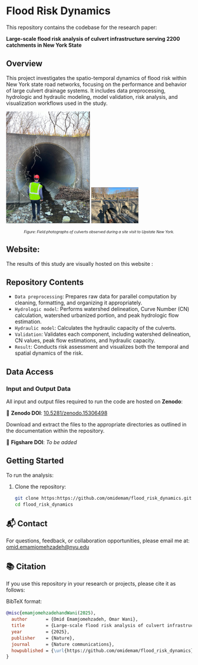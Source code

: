 # Flood Risk Dynamics

This repository contains the codebase for the research paper:

**Large-scale flood risk analysis of culvert infrastructure serving 2200 catchments in New York State**

## Overview

This project investigates the spatio-temporal dynamics of flood risk within New York state road networks, focusing on the performance and behavior of large culvert drainage systems. It includes data preprocessing, hydrologic and hydraulic modeling, model validation, risk analysis, and visualization workflows used in the study.

<p float="left">
  <img src="Image/culvert_1.jpg" alt="Culvert 1" width="45%" />
  <img src="Image/culvert_2.jpg" alt="Culvert 2" width="25.5%" />
</p>
<p style="text-align: center; font-style: italic; font-size: 10px;">
  Figure: Field photographs of culverts observed during a site visit to Upstate New York.
</p>

## Website:
The results of this study are visually hosted on this website :

## Repository Contents

- `Data preprocessing`: Prepares raw data for parallel computation by cleaning, formatting, and organizing it appropriately.
- `Hydrologic model`: Performs watershed delineation, Curve Number (CN) calculation, watershed urbanized portion, and peak hydrologic flow estimation.
- `Hydraulic model`: Calculates the hydraulic capacity of the culverts.
- `Validation`:  Validates each component, including watershed delineation, CN values, peak flow estimations, and hydraulic capacity.
- `Result`: Conducts risk assessment and visualizes both the temporal and spatial dynamics of the risk.

## Data Access

### Input and Output Data

All input and output files required to run the code are hosted on **Zenodo**:

📁 **Zenodo DOI**: [10.5281/zenodo.15306498](https://doi.org/10.5281/zenodo.15306498)

Download and extract the files to the appropriate directories as outlined in the documentation within the repository.

📁 **Figshare DOI**: *To be added*  

## Getting Started

To run the analysis:

1. Clone the repository:
   ```bash
   git clone https:https://github.com/omidemam/flood_risk_dynamics.git
   cd flood_risk_dynamics

## 📬 Contact

For questions, feedback, or collaboration opportunities, please email me at: [omid.emamjomehzadeh@nyu.edu](mailto:omid.emamjomehzadeh@nyu.edu)


   
## 📚 Citation

If you use this repository in your research or projects, please cite it as follows:

BibTeX format:

```bibtex
@misc{emamjomehzadehandWani(2025),
  author       = {Omid Emamjomehzadeh, Omar Wani},
  title        = {Large-scale flood risk analysis of culvert infrastructure serving 2200 catchments in New York State},
  year         = {2025},
  publisher    = {Nature},
  journal      = {Nature communications},
  howpublished = {\url{https://github.com/omidemam/flood_risk_dynamics}},
}
